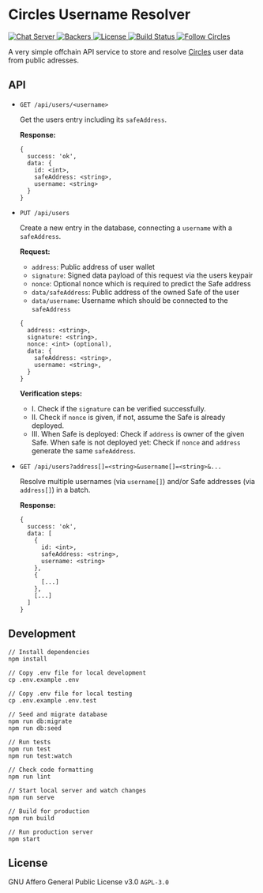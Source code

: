 # Circles Username Resolver

<p>
  <a href="https://chat.joincircles.net">
    <img src="https://chat.joincircles.net/api/v1/shield.svg?type=online&name=circles%20chat" alt="Chat Server">
  </a>
  <a href="https://opencollective.com/circles">
    <img src="https://opencollective.com/circles/supporters/badge.svg" alt="Backers">
  </a>
  <a href="https://github.com/CirclesUBI/circles-username-resolver/blob/master/LICENSE">
    <img src="https://img.shields.io/badge/license-APGLv3-orange.svg" alt="License">
  </a>
  <a href="https://travis-ci.org/CirclesUBI/circles-username-resolver">
    <img src="https://api.travis-ci.com/CirclesUBI/circles-username-resolver.svg?branch=development" alt="Build Status">
  </a>
  <a href="https://twitter.com/CirclesUBI">
    <img src="https://img.shields.io/twitter/follow/circlesubi.svg?label=follow+circles" alt="Follow Circles">
  </a>
</p>

A very simple offchain API service to store and resolve [Circles](https://joincircles.net) user data from public adresses.

## API

* `GET /api/users/<username>`

  Get the users entry including its `safeAddress`.

  **Response:**

  ```
  {
    success: 'ok',
    data: {
      id: <int>,
      safeAddress: <string>,
      username: <string>
    }
  }
  ```

* `PUT /api/users`

  Create a new entry in the database, connecting a `username` with a `safeAddress`.

  **Request:**

  - `address`: Public address of user wallet
  - `signature`: Signed data payload of this request via the users keypair
  - `nonce`: Optional nonce which is required to predict the Safe address
  - `data/safeAddress`: Public address of the owned Safe of the user
  - `data/username`: Username which should be connected to the `safeAddress`

  ```
  {
    address: <string>,
    signature: <string>,
    nonce: <int> (optional),
    data: {
      safeAddress: <string>,
      username: <string>,
    }
  }
  ```
  **Verification steps:**

  - I. Check if the `signature` can be verified successfully.
  - II. Check if `nonce` is given, if not, assume the Safe is already deployed.
  - III. When Safe is deployed: Check if `address` is owner of the given Safe. When safe is not deployed yet: Check if `nonce` and `address` generate the same `safeAddress`.

* `GET /api/users?address[]=<string>&username[]=<string>&...`

  Resolve multiple usernames (via `username[]`) and/or Safe addresses (via `address[]`) in a batch.

  **Response:**

  ```
  {
    success: 'ok',
    data: [
      {
        id: <int>,
        safeAddress: <string>,
        username: <string>
      },
      {
        [...]
      },
      [...]
    ]
  }
  ```

## Development

```
// Install dependencies
npm install

// Copy .env file for local development
cp .env.example .env

// Copy .env file for local testing
cp .env.example .env.test

// Seed and migrate database
npm run db:migrate
npm run db:seed

// Run tests
npm run test
npm run test:watch

// Check code formatting
npm run lint

// Start local server and watch changes
npm run serve

// Build for production
npm run build

// Run production server
npm start
```

## License

GNU Affero General Public License v3.0 `AGPL-3.0`
